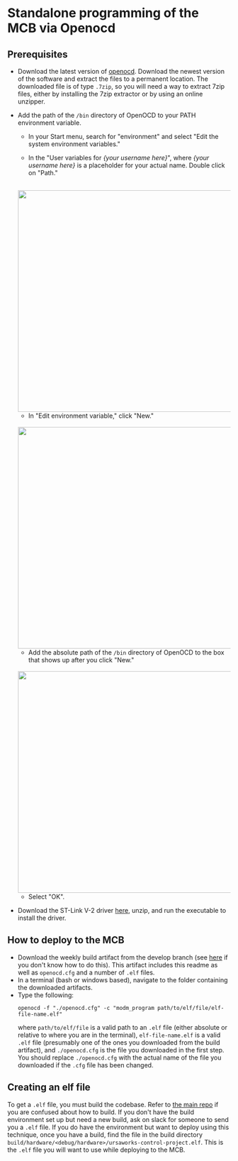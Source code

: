 # Standalone programming of the MCB via Openocd

## Prerequisites

- Download the latest version of [openocd](https://gnutoolchains.com/arm-eabi/openocd/). Download the newest version of the software and extract the files to a permanent location. The downloaded file is of type `.7zip`, so you will need a way to extract 7zip files, either by installing the 7zip extractor or by using an online unzipper.
- Add the path of the `/bin` directory of OpenOCD to your PATH environment variable.
    - In your Start menu, search for "environment" and select "Edit the system environment variables."

    - In the "User variables for _{your username here}_", where _{your username here}_ is a placeholder for your actual name. Double click on "Path."<br><br>
    <img src="https://gitlab.com/aruw/controls/aruw-mcb/uploads/c02e3c34b52f4c5756cdd9149e891da6/EnvironmentVarsMain.jpg" height="500px">

    - In "Edit environment variable," click "New."<br><br>
    <img src="https://gitlab.com/aruw/controls/aruw-mcb/uploads/44ba293d6876ca856ad51289c3bf2368/EnvironmentVarsPathVar.jpg" height="500px">

    - Add the absolute path of the `/bin` directory of OpenOCD to the box that shows up after you click "New."<br><br>
    <img src="https://gitlab.com/aruw/controls/aruw-mcb/uploads/8f25bbfc917288f9c92155f64b76d476/EnvironmentVarsPathAddition.jpg" height="500px">

    - Select "OK".
- Download the ST-Link V-2 driver [here](https://drive.google.com/drive/u/1/folders/1Ndk8Q-uUtzo3sQtzOoguDAVBZSM3IKT1), unzip, and run the executable to install the driver.

## How to deploy to the MCB

- Download the weekly build artifact from the develop branch (see [here](https://docs.gitlab.com/ee/ci/pipelines/job_artifacts.html#downloading-the-latest-artifacts) if you don't know how to do this). This artifact includes this readme as well as `openocd.cfg` and a number of `.elf` files.
- In a terminal (bash or windows based), navigate to the folder containing the downloaded artifacts.
- Type the following:
    ```
    openocd -f "./openocd.cfg" -c "modm_program path/to/elf/file/elf-file-name.elf"
    ```
   where `path/to/elf/file` is a valid path to an `.elf` file (either absolute or relative to where you are in the terminal), `elf-file-name.elf` is a valid `.elf` file (presumably one of the ones you downloaded from the build artifact), and `./openocd.cfg` is the file you downloaded in the first step. You should replace `./openocd.cfg` with the actual name of the file you downloaded if the `.cfg` file has been changed.

## Creating an elf file

To get a `.elf` file, you must build the codebase. Refer to [the main repo](#how-to-build-code-and-program-the-mcb) if you are confused about how to build. If you don't have the build environment set up but need a new build, ask on slack for someone to send you a `.elf` file. If you do have the environment but want to deploy using this technique, once you have a build, find the file in the build directory `build/hardware/<debug/hardware>/ursaworks-control-project.elf`. This is the `.elf` file you will want to use while deploying to the MCB.